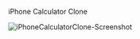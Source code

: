 iPhone Calculator Clone

![iPhoneCalculatorClone-Screenshot](https://github.com/aadishhere/iPhone-Calculator-Clone/assets/84015581/900cbb2c-133f-4868-80db-6645a7b8f217)
